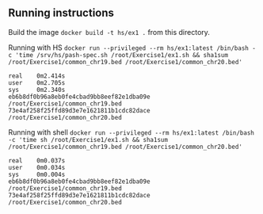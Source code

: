 ## Running instructions

Build the image `docker build -t hs/ex1 .` from this directory.

Running with HS
`docker run --privileged --rm hs/ex1:latest /bin/bash -c 'time /srv/hs/pash-spec.sh /root/Exercise1/ex1.sh && sha1sum /root/Exercise1/common_chr19.bed /root/Exercise1/common_chr20.bed'`

```
real    0m2.414s
user    0m2.705s
sys     0m2.340s
eb6b8df0b96a8eb0fe4cbad9bb8eef82e1dba09e  /root/Exercise1/common_chr19.bed
73e4af258f25ffd89d3e7e1621811b1cdc82dace  /root/Exercise1/common_chr20.bed
```

Running with shell
`docker run --privileged --rm hs/ex1:latest /bin/bash -c 'time sh /root/Exercise1/ex1.sh && sha1sum /root/Exercise1/common_chr19.bed /root/Exercise1/common_chr20.bed'`

```
real    0m0.037s
user    0m0.034s
sys     0m0.004s
eb6b8df0b96a8eb0fe4cbad9bb8eef82e1dba09e  /root/Exercise1/common_chr19.bed
73e4af258f25ffd89d3e7e1621811b1cdc82dace  /root/Exercise1/common_chr20.bed
```
